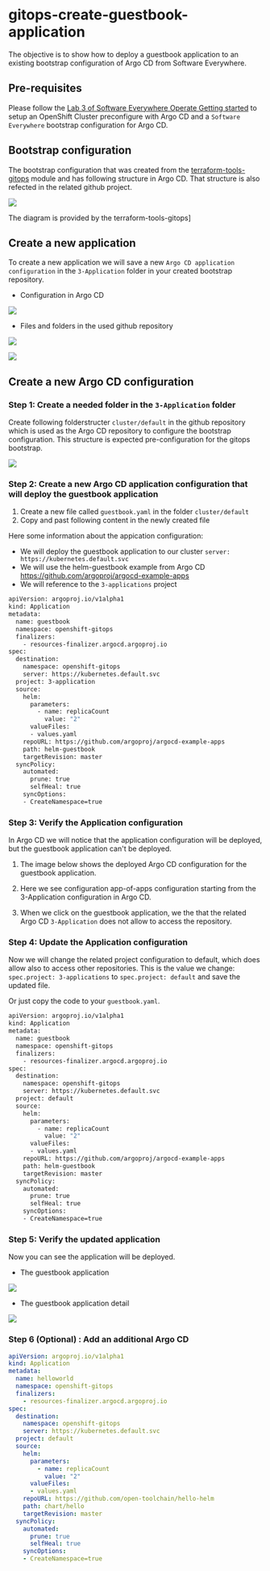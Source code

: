 # gitops-create-guestbook-application

The objective is to show how to deploy a guestbook application to an existing bootstrap configuration of Argo CD from Software Everywhere.

## Pre-requisites

Please follow the [Lab 3 of Software Everywhere Operate Getting started](https://operate.cloudnativetoolkit.dev/getting-started/lab3/) to setup an OpenShift Cluster preconfigure with Argo CD and a `Software Everywhere` bootstrap configuration for Argo CD.

## Bootstrap configuration

The bootstrap configuration that was created from the [terraform-tools-gitops](https://github.com/cloud-native-toolkit/terraform-tools-gitops) module and has following structure in Argo CD. That structure is also refected in the related github project.

![](https://github.com/cloud-native-toolkit/terraform-tools-gitops/blob/main/template/docs/gitops-structure-overview.png)

The diagram is provided by the terraform-tools-gitops]

## Create a new application

To create a new application we will save a new `Argo CD application configuration` in the `3-Application` folder in your created bootstrap repository.

* Configuration in Argo CD

![](images/gitops-argocd-config-03.png)

* Files and folders in the used github repository

![](images/gitops-argocd-config-01.png)

![](images/gitops-argocd-config-02.png)

## Create a new Argo CD configuration

### Step 1: Create a needed folder in the `3-Application` folder

Create following folderstructer `cluster/default` in the github repository which is used as the Argo CD repository to configure the bootstrap configuration.
This structure is expected pre-configuration for the gitops bootstrap.

![](images/gitops-argocd-config-04.png)

### Step 2: Create a new Argo CD application configuration that will deploy the guestbook application

1. Create a new file called `guestbook.yaml` in the folder `cluster/default`
2. Copy and past following content in the newly created file

Here some information about the appication configuration:

* We will deploy the guestbook application to our cluster `server: https://kubernetes.default.svc`
* We will use the helm-guestbook example from Argo CD https://github.com/argoproj/argocd-example-apps
* We will reference to the `3-applications` project

```sh
apiVersion: argoproj.io/v1alpha1
kind: Application
metadata:
  name: guestbook
  namespace: openshift-gitops
  finalizers:
    - resources-finalizer.argocd.argoproj.io
spec:
  destination:
    namespace: openshift-gitops
    server: https://kubernetes.default.svc
  project: 3-application
  source:
    helm:
      parameters:
        - name: replicaCount
          value: "2"
      valueFiles:
      - values.yaml
    repoURL: https://github.com/argoproj/argocd-example-apps
    path: helm-guestbook
    targetRevision: master
  syncPolicy:
    automated:
      prune: true
      selfHeal: true
    syncOptions:
    - CreateNamespace=true
```

### Step 3: Verify the Application configuration

In Argo CD we will notice that the application configuration will be deployed, but the guestbook application can't be deployed.

1. The image below shows the deployed Argo CD configuration for the guestbook application.

[](images/gitops-argocd-config-08.png)

2. Here we see configuration app-of-apps configuration starting from the 3-Application configuration in Argo CD.

[](images/gitops-argocd-config-07.png)

3. When we click on the guestbook application, we the that the related Argo CD `3-Application` does not allow to access the repository.

[](images/gitops-argocd-config-06.png)

### Step 4: Update the Application configuration

Now we will change the related project configuration to default, which does allow also to access other repositories. This is the value we change: `spec.project: 3-applications` to `spec.project: default` and save the updated file.

Or just copy the code to your `guestbook.yaml`.

```sh
apiVersion: argoproj.io/v1alpha1
kind: Application
metadata:
  name: guestbook
  namespace: openshift-gitops
  finalizers:
    - resources-finalizer.argocd.argoproj.io
spec:
  destination:
    namespace: openshift-gitops
    server: https://kubernetes.default.svc
  project: default
  source:
    helm:
      parameters:
        - name: replicaCount
          value: "2"
      valueFiles:
      - values.yaml
    repoURL: https://github.com/argoproj/argocd-example-apps
    path: helm-guestbook
    targetRevision: master
  syncPolicy:
    automated:
      prune: true
      selfHeal: true
    syncOptions:
    - CreateNamespace=true
```

### Step 5: Verify the updated application

Now you can see the application will be deployed.

* The guestbook application

![](images/gitops-argocd-config-09.png)

* The guestbook application detail

![](images/gitops-argocd-config-10.png)

### Step 6 (Optional) : Add an additional Argo CD 

```yaml
apiVersion: argoproj.io/v1alpha1
kind: Application
metadata:
  name: helloworld
  namespace: openshift-gitops
  finalizers:
    - resources-finalizer.argocd.argoproj.io
spec:
  destination:
    namespace: openshift-gitops
    server: https://kubernetes.default.svc
  project: default
  source:
    helm:
      parameters:
        - name: replicaCount
          value: "2"
      valueFiles:
      - values.yaml
    repoURL: https://github.com/open-toolchain/hello-helm
    path: chart/hello
    targetRevision: master
  syncPolicy:
    automated:
      prune: true
      selfHeal: true
    syncOptions:
    - CreateNamespace=true
```